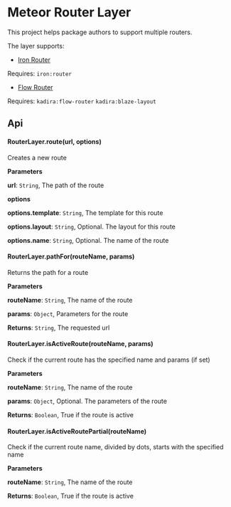 # Meteor Router Layer

This project helps package authors to support multiple routers.

The layer supports:

- [Iron Router](https://github.com/iron-meteor/iron-router)

Requires: ```iron:router```

- [Flow Router](https://github.com/kadirahq/flow-router)

Requires: ```kadira:flow-router``` ```kadira:blaze-layout```

## Api

#### RouterLayer.route(url, options)

Creates a new route

**Parameters**

**url**: `String`, The path of the route

**options**

**options.template**: `String`, The template for this route

**options.layout**: `String`, Optional. The layout for this route

**options.name**: `String`, Optional. The name of the route



#### RouterLayer.pathFor(routeName, params)

Returns the path for a route

**Parameters**

**routeName**: `String`, The name of the route

**params**: `Object`, Parameters for the route

**Returns**: `String`, The requested url


#### RouterLayer.isActiveRoute(routeName, params)

Check if the current route has the specified name and params (if set)

**Parameters**

**routeName**: `String`, The name of the route

**params**: `Object`, Optional. The parameters of the route

**Returns**: `Boolean`, True if the route is active


#### RouterLayer.isActiveRoutePartial(routeName)

Check if the current route name, divided by dots, starts with the specified name

**Parameters**

**routeName**: `String`, The name of the route

**Returns**: `Boolean`, True if the route is active
